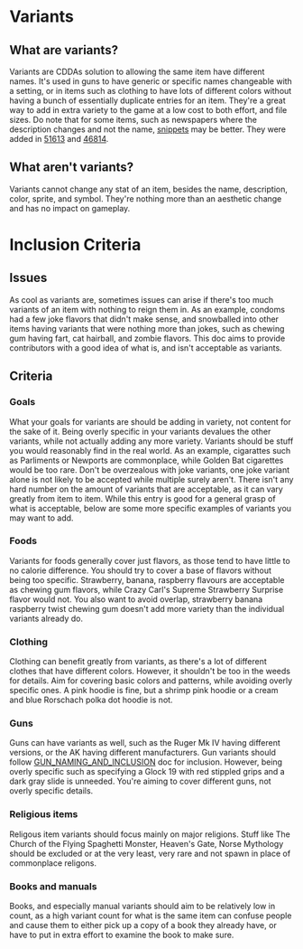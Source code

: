 # Variants

## What are variants?

Variants are CDDAs solution to allowing the same item have different names. It's used in guns to have generic or specific names changeable with a setting, or in items such as clothing to have lots of different colors without having a bunch of essentially duplicate entries for an item. They're a great way to add in extra variety to the game at a low cost to both effort, and file sizes. Do note that for some items, such as newspapers where the description changes and not the name, [snippets](../JSON_INFO.md#snippets) may be better. They were added in [51613](https://github.com/CleverRaven/Cataclysm-DDA/pull/51613) and [46814](https://github.com/CleverRaven/Cataclysm-DDA/pull/46814).

## What aren't variants?

Variants cannot change any stat of an item, besides the name, description, color, sprite, and symbol. They're nothing more than an aesthetic change and has no impact on gameplay. 

# Inclusion Criteria 

## Issues

As cool as variants are, sometimes issues can arise if there's too much variants of an item with nothing to reign them in. As an example, condoms had a few joke flavors that didn't make sense, and snowballed into other items having variants that were nothing more than jokes, such as chewing gum having fart, cat hairball, and zombie flavors. This doc aims to provide contributors with a good idea of what is, and isn't acceptable as variants. 

## Criteria 

### Goals

What your goals for variants are should be adding in variety, not content for the sake of it. Being overly specific in your variants devalues the other variants, while not actually adding any more variety. Variants should be stuff you would reasonably find in the real world. As an example, cigarattes such as Parliments or Newports are commonplace, while Golden Bat cigarettes would be too rare. Don't be overzealous with joke variants, one joke variant alone is not likely to be accepted while multiple surely aren't. There isn't any hard number on the amount of variants that are acceptable, as it can vary greatly from item to item. While this entry is good for a general grasp of what is acceptable, below are some more specific examples of variants you may want to add.

### Foods

Variants for foods generally cover just flavors, as those tend to have little to no calorie difference. You should try to cover a base of flavors without being too specific. Strawberry, banana, raspberry flavours are acceptable as chewing gum flavors, while Crazy Carl's Supreme Strawberry Surprise flavor would not. You also want to avoid overlap, strawberry banana raspberry twist chewing gum doesn't add more variety than the individual variants already do. 

### Clothing

Clothing can benefit greatly from variants, as there's a lot of different clothes that have different colors. However, it shouldn't be too in the weeds for details. Aim for covering basic colors and patterns, while avoiding overly specific ones.  A pink hoodie is fine, but a shrimp pink hoodie or a cream and blue Rorschach polka dot hoodie is not.

### Guns 

Guns can have variants as well, such as the Ruger Mk IV having different versions, or the AK having different manufacturers. Gun variants should follow [GUN_NAMING_AND_INCLUSION](../GUN_NAMING_AND_INCLUSION.md) doc for inclusion. However, being overly specific such as specifying a Glock 19 with red stippled grips and a dark gray slide is unneeded. You're aiming to cover different guns, not overly specific details. 

### Religious items 

Religous item variants should focus mainly on major religions. Stuff like The Church of the Flying Spaghetti Monster, Heaven's Gate, Norse Mythology should be excluded or at the very least, very rare and not spawn in place of commonplace religons. 

### Books and manuals

Books, and especially manual variants should aim to be relatively low in count, as a high variant count for what is the same item can confuse people and cause them to either pick up a copy of a book they already have, or have to put in extra effort to examine the book to make sure. 

